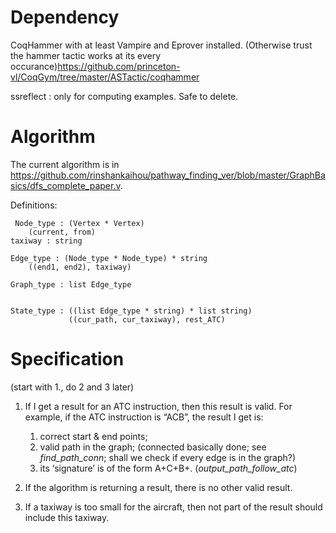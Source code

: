 # Dependency
CoqHammer with at least Vampire and Eprover installed. (Otherwise trust the hammer tactic works at its every occurance)https://github.com/princeton-vl/CoqGym/tree/master/ASTactic/coqhammer

ssreflect : only for computing examples. Safe to delete.

# Algorithm
The current algorithm is in https://github.com/rinshankaihou/pathway_finding_ver/blob/master/GraphBasics/dfs_complete_paper.v.



Definitions:

     Node_type : (Vertex * Vertex)
        (current, from)
    taxiway : string

    Edge_type : (Node_type * Node_type) * string
        ((end1, end2), taxiway)

    Graph_type : list Edge_type


    State_type : ((list Edge_type * string) * list string)
                 ((cur_path, cur_taxiway), rest_ATC)



# Specification
(start with 1., do 2 and 3 later)
1. If I get a result for an ATC instruction, then this result is valid. For example, if the ATC instruction is “ACB”, the result I get is:
   1. correct start & end points; 
   2. valid path in the graph; (connected basically done; see *find_path_conn*; shall we check if every edge is in the graph?)
   3. its ‘signature’ is of the form A+C+B+. (*output_path_follow_atc*)

2. If the algorithm is returning a result, there is no other valid result.
3. If a taxiway is too small for the aircraft, then not part of the result should include this taxiway.
